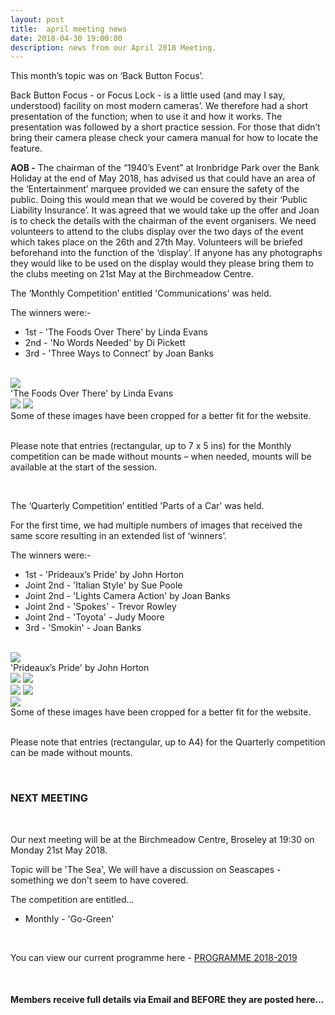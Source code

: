 ```yaml
---
layout: post
title:  april meeting news
date: 2018-04-30 19:00:00
description: news from our April 2018 Meeting.
---
```


This month’s topic was on ‘Back Button Focus’.

Back Button Focus - or Focus Lock - is a little used (and may I say, understood) facility on most modern cameras’. We therefore had a short presentation of the function; when to use it and how it works. The presentation was followed by a short practice session. For those that didn’t bring their camera please check your camera manual for how to locate the feature.

**AOB -**
The chairman of the “1940’s Event” at Ironbridge Park over the Bank Holiday at the end of May 2018, has advised us that could have an area of the ‘Entertainment’ marquee provided we can ensure the safety of the public. Doing this would mean that we would be covered by their ‘Public Liability Insurance’. It was agreed that we would take up the offer and Joan is to check the details with the chairman of the event organisers. We need volunteers to attend to the clubs display over the two days of the event which takes place on the 26th and 27th May. Volunteers will be briefed beforehand into the function of the ‘display’. If anyone has any photographs they would like to be used on the display would they please bring them to the clubs meeting on 21st May at the Birchmeadow Centre.

 
The ‘Monthly Competition’ entitled 'Communications' was held.

The winners were:-

<ul>
	<li>1st - 'The Foods Over There' by Linda Evans</li>
	<li>2nd - 'No Words Needed' by Di Pickett</li>
	<li>3rd - 'Three Ways to Connect' by Joan Banks</li>
</ul>

<br>

<div class="img_row">
	<img class="col three" src="{{ site.baseurl }}/assets/img/The_Foods_Over_There.jpg">
</div>
<div class="col three caption">
	'The Foods Over There' by Linda Evans
</div>

<div class="img_row">
	<img class="col two" src="{{ site.baseurl }}/assets/img/NA_Image.jpg">
	<img class="col one" src="{{ site.baseurl }}/assets/img/NA_Image.jpg">
</div>
<div class="col three caption">
	Some of these images have been cropped for a better fit for the website.
</div>

<br>

Please note that entries (rectangular, up to 7 x 5 ins) for the Monthly competition can be made without mounts – when needed, mounts will be available at the start of the session. 

<br>

The ‘Quarterly Competition’ entitled 'Parts of a Car' was held.

For the first time, we had multiple numbers of images that received the same score resulting in an extended list of ‘winners’.

The winners were:-

<ul>
	<li>1st - 'Prideaux’s Pride' by John Horton</li>
	<li>Joint 2nd - 'Italian Style' by Sue Poole</li>
	<li>Joint 2nd - 'Lights Camera Action' by Joan Banks</li>
	<li>Joint 2nd - 'Spokes' - Trevor Rowley</li>
	<li>Joint 2nd - 'Toyota' - Judy Moore</li>
	<li>3rd - 'Smokin' - Joan Banks</li>
</ul>

<br>

<div class="img_row">
	<img class="col three" src="{{ site.baseurl }}/assets/img/Prideauxs_Pride.jpg">
</div>
<div class="col three caption">
	'Prideaux’s Pride' by John Horton
</div>

<div class="img_row">
	<img class="col two" src="{{ site.baseurl }}/assets/img/Italian_Style.jpg">
	<img class="col one" src="{{ site.baseurl }}/assets/img/NA_Image.jpg">
</div>
<div class="img_row">
	<img class="col two" src="{{ site.baseurl }}/assets/img/Spokes.jpg">
	<img class="col one" src="{{ site.baseurl }}/assets/img/Toyota.jpg">
</div>
<div class="img_row">
	<img class="col three" src="{{ site.baseurl }}/assets/img/NA_Image.jpg">
</div>
<div class="col three caption">
	Some of these images have been cropped for a better fit for the website.
</div>

<br>

Please note that entries (rectangular, up to A4) for the Quarterly competition can be made without mounts.

<br>

### NEXT MEETING
<br>

Our next meeting will be at the Birchmeadow Centre, Broseley at 19:30 on Monday 21st May 2018. 

Topic will be 'The Sea', We will have a discussion on Seascapes - something we don't seem to have covered.

The competition are entitled...
<ul>
<li>Monthly - 'Go-Green'</li>
</ul>

<br>

You can view our current programme here - <a href="{{ site.baseurl }}/programme/2018-02-01-Forward-Programme-2018-2019">PROGRAMME 2018-2019</a>

<br>

#### Members receive full details via Email and BEFORE they are posted here...

<br>